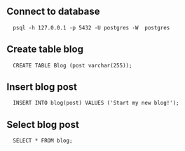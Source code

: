 
## Connect to database
```
  psql -h 127.0.0.1 -p 5432 -U postgres -W  postgres
```

## Create table blog
```
  CREATE TABLE Blog (post varchar(255));
```

## Insert blog post
```
  INSERT INTO blog(post) VALUES ('Start my new blog!');
```

## Select blog post
```
  SELECT * FROM blog;
```
